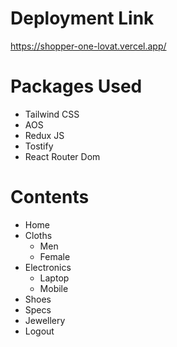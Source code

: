 # Deployment Link
https://shopper-one-lovat.vercel.app/



# Packages Used
 - Tailwind CSS
 - AOS
 - Redux JS
 - Tostify
 - React Router Dom

# Contents
 - Home
 - Cloths
      - Men
      - Female
 - Electronics
     - Laptop
     - Mobile
 - Shoes
 - Specs
 - Jewellery
 - Logout

 
   

